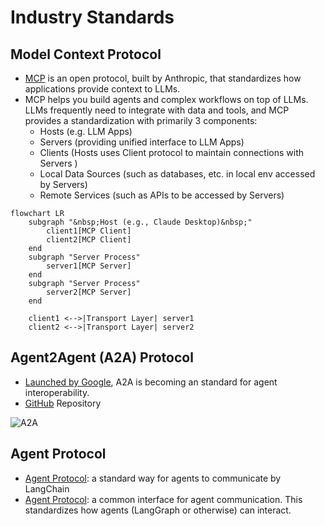# Industry Standards

## Model Context Protocol

- [MCP](https://modelcontextprotocol.io/introduction) is an open protocol, built by Anthropic, that standardizes how applications provide context to LLMs.
- MCP helps you build agents and complex workflows on top of LLMs. LLMs frequently need to integrate with data and tools, and MCP provides a standardization with primarily 3 components:
    - Hosts (e.g. LLM Apps)
    - Servers (providing unified interface to LLM Apps)
    - Clients (Hosts uses Client protocol to maintain connections with Servers )
    - Local Data Sources (such as databases, etc. in local env accessed by Servers)
    - Remote Services (such as APIs to be accessed by Servers)

```mermaid
flowchart LR
    subgraph "&nbsp;Host (e.g., Claude Desktop)&nbsp;"
        client1[MCP Client]
        client2[MCP Client]
    end
    subgraph "Server Process"
        server1[MCP Server]
    end
    subgraph "Server Process"
        server2[MCP Server]
    end

    client1 <-->|Transport Layer| server1
    client2 <-->|Transport Layer| server2
```

## Agent2Agent (A2A) Protocol

- [Launched by Google](https://developers.googleblog.com/en/a2a-a-new-era-of-agent-interoperability/), A2A is becoming an standard for agent interoperability.
- [GitHub](https://google.github.io/A2A/) Repository

![A2A](https://google.github.io/A2A/assets/a2a-mcp-readme.png)


## Agent Protocol

- [Agent Protocol](https://blog.langchain.dev/agent-protocol-interoperability-for-llm-agents/): a standard way for agents to communicate by LangChain
- [Agent Protocol](https://github.com/langchain-ai/agent-protocol): a common interface for agent communication. This standardizes how agents (LangGraph or otherwise) can interact.

